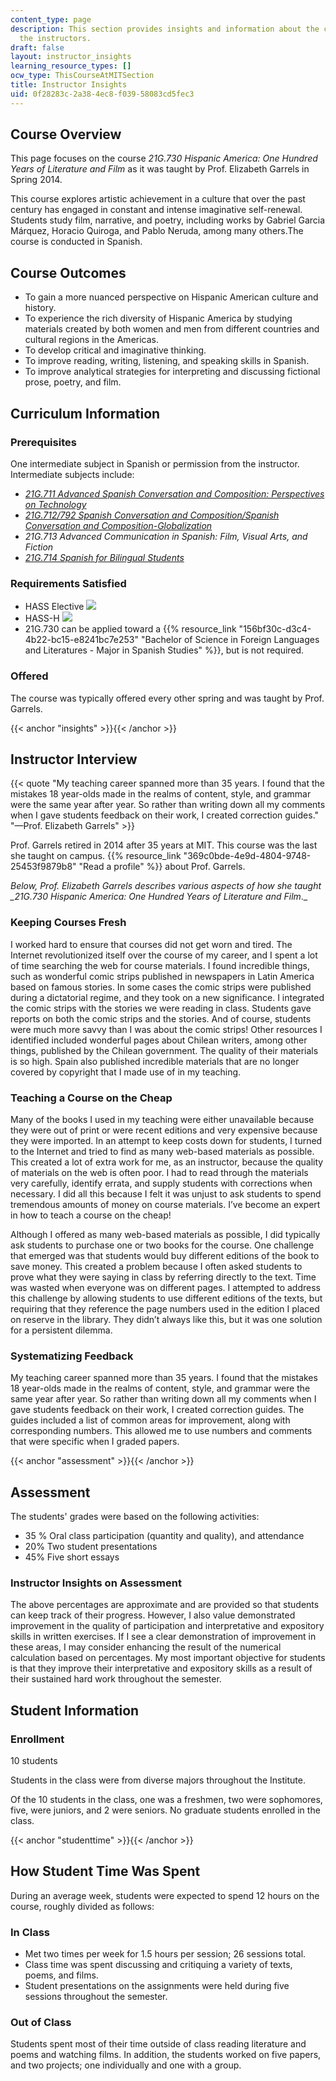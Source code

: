 ```yaml
---
content_type: page
description: This section provides insights and information about the course from
  the instructors.
draft: false
layout: instructor_insights
learning_resource_types: []
ocw_type: ThisCourseAtMITSection
title: Instructor Insights
uid: 0f28283c-2a38-4ec8-f039-58083cd5fec3
---
```

## Course Overview

This page focuses on the course _21G.730 Hispanic America: One Hundred Years of Literature and Film_ as it was taught by Prof. Elizabeth Garrels in Spring 2014.

This course explores artistic achievement in a culture that over the past century has engaged in constant and intense imaginative self-renewal. Students study film, narrative, and poetry, including works by Gabriel Garcia Márquez, Horacio Quiroga, and Pablo Neruda, among many others.The course is conducted in Spanish.

## Course Outcomes

- To gain a more nuanced perspective on Hispanic American culture and history.
- To experience the rich diversity of Hispanic America by studying materials created by both women and men from different countries and cultural regions in the Americas.
- To develop critical and imaginative thinking.
- To improve reading, writing, listening, and speaking skills in Spanish.
- To improve analytical strategies for interpreting and discussing fictional prose, poetry, and film.

## Curriculum Information

### Prerequisites

One intermediate subject in Spanish or permission from the instructor. Intermediate subjects include:

- [_21G.711 Advanced Spanish Conversation and Composition: Perspectives on Technology_](/courses/21g-711-advanced-spanish-conversation-and-composition-spring-2014)
- [_21G.712/792 Spanish Conversation and Composition/Spanish Conversation and Composition-Globalization_](/courses/21g-712-spanish-conversation-and-composition-fall-2003)
- _21G.713 Advanced Communication in Spanish: Film, Visual Arts, and Fiction_
- [_21G.714 Spanish for Bilingual Students_](/courses/21g-714-spanish-for-bilingual-students-spring-2003)

### Requirements Satisfied

- HASS Elective ![](/images/educator/icon-question-hass.png)
- HASS-H ![](/images/educator/icon-question-hass-h.png)
- 21G.730 can be applied toward a {{% resource_link "156bf30c-d3c4-4b22-bc15-e8241bc7e253" "Bachelor of Science in Foreign Languages and Literatures - Major in Spanish Studies" %}}, but is not required.

### Offered

The course was typically offered every other spring and was taught by Prof. Garrels.

{{< anchor "insights" >}}{{< /anchor >}}

## Instructor Interview

{{< quote "My teaching career spanned more than 35 years. I found that the mistakes 18 year-olds made in the realms of content, style, and grammar were the same year after year. So rather than writing down all my comments when I gave students feedback on their work, I created correction guides." "—Prof. Elizabeth Garrels" >}}

Prof. Garrels retired in 2014 after 35 years at MIT. This course was the last she taught on campus. {{% resource_link "369c0bde-4e9d-4804-9748-25453f9879b8" "Read a profile" %}} about Prof. Garrels.

_Below, Prof. Elizabeth Garrels describes various aspects of how she taught \_21G.730 Hispanic America: One Hundred Years of Literature and Film_.\_

### Keeping Courses Fresh

I worked hard to ensure that courses did not get worn and tired. The Internet revolutionized itself over the course of my career, and I spent a lot of time searching the web for course materials. I found incredible things, such as wonderful comic strips published in newspapers in Latin America based on famous stories. In some cases the comic strips were published during a dictatorial regime, and they took on a new significance. I integrated the comic strips with the stories we were reading in class. Students gave reports on both the comic strips and the stories. And of course, students were much more savvy than I was about the comic strips! Other resources I identified included wonderful pages about Chilean writers, among other things, published by the Chilean government. The quality of their materials is so high. Spain also published incredible materials that are no longer covered by copyright that I made use of in my teaching.

### Teaching a Course on the Cheap

Many of the books I used in my teaching were either unavailable because they were out of print or were recent editions and very expensive because they were imported. In an attempt to keep costs down for students, I turned to the Internet and tried to find as many web-based materials as possible. This created a lot of extra work for me, as an instructor, because the quality of materials on the web is often poor. I had to read through the materials very carefully, identify errata, and supply students with corrections when necessary. I did all this because I felt it was unjust to ask students to spend tremendous amounts of money on course materials. I’ve become an expert in how to teach a course on the cheap!

Although I offered as many web-based materials as possible, I did typically ask students to purchase one or two books for the course. One challenge that emerged was that students would buy different editions of the book to save money. This created a problem because I often asked students to prove what they were saying in class by referring directly to the text. Time was wasted when everyone was on different pages. I attempted to address this challenge by allowing students to use different editions of the texts, but requiring that they reference the page numbers used in the edition I placed on reserve in the library. They didn’t always like this, but it was one solution for a persistent dilemma.

### Systematizing Feedback

My teaching career spanned more than 35 years. I found that the mistakes 18 year-olds made in the realms of content, style, and grammar were the same year after year. So rather than writing down all my comments when I gave students feedback on their work, I created correction guides. The guides included a list of common areas for improvement, along with corresponding numbers. This allowed me to use numbers and comments that were specific when I graded papers.

{{< anchor "assessment" >}}{{< /anchor >}}

## Assessment

The students' grades were based on the following activities:

- 35 % Oral class participation (quantity and quality), and attendance
- 20% Two student presentations
- 45% Five short essays

### Instructor Insights on Assessment

The above percentages are approximate and are provided so that students can keep track of their progress. However, I also value demonstrated improvement in the quality of participation and interpretative and expository skills in written exercises. If I see a clear demonstration of improvement in these areas, I may consider enhancing the result of the numerical calculation based on percentages. My most important objective for students is that they improve their interpretative and expository skills as a result of their sustained hard work throughout the semester.

## Student Information

### Enrollment

10 students

Students in the class were from diverse majors throughout the Institute. 

Of the 10 students in the class, one was a freshmen, two were sophomores, five, were juniors, and 2 were seniors. No graduate students enrolled in the class. 

{{< anchor "studenttime" >}}{{< /anchor >}}

## How Student Time Was Spent

During an average week, students were expected to spend 12 hours on the course, roughly divided as follows:

### In Class

- Met two times per week for 1.5 hours per session; 26 sessions total.
- Class time was spent discussing and critiquing a variety of texts, poems, and films.
- Student presentations on the assignments were held during five sessions throughout the semester.

### Out of Class

Students spent most of their time outside of class reading literature and poems and watching films. In addition, the students worked on five papers, and two projects; one individually and one with a group.